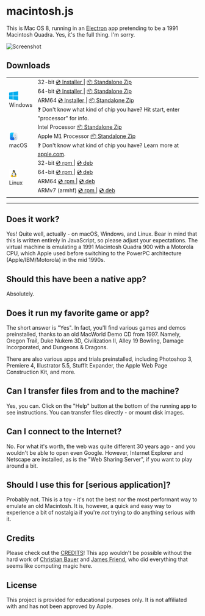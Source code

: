 # macintosh.js

This is Mac OS 8, running in an [Electron](https://electronjs.org/) app pretending to be a 1991 Macintosh Quadra. Yes, it's the full thing. I'm sorry.

![Screenshot](https://user-images.githubusercontent.com/1426799/88612692-a1d81a00-d040-11ea-85c9-c64142c503d5.jpg)

## Downloads

<table class="is-fullwidth">
</thead>
<tbody>
</tbody>
  <tr>
    <td>
      <img src="./.github/images/windows.png" width="24"><br />
      Windows
    </td>
    <td>
      <span>32-bit</span>
      <a href="https://github.com/felixrieseberg/macintosh.js/releases/download/v1.1.0/macintoshjs-1.1.0-setup-ia32.exe">
        💿 Installer
      </a> |
      <a href="https://github.com/felixrieseberg/macintosh.js/releases/download/v1.1.0/macintosh.js-win32-ia32-1.1.0.zip">
        📦 Standalone Zip
      </a>
      <br />
      <span>64-bit</span>
      <a href="https://github.com/felixrieseberg/macintosh.js/releases/download/v1.1.0/macintoshjs-1.1.0-setup-x64.exe">
        💿 Installer
      </a> |
      <a href="https://github.com/felixrieseberg/macintosh.js/releases/download/v1.1.0/macintosh.js-win32-ia32-1.1.0.zip">
        📦 Standalone Zip
      </a><br />
      <span>ARM64</span>
      <a href="https://github.com/felixrieseberg/macintosh.js/releases/download/v1.1.0/macintoshjs-1.1.0-setup-arm64.exe">
        💿 Installer
      </a> |
      <a href="https://github.com/felixrieseberg/macintosh.js/releases/download/v1.1.0/macintosh.js-win32-ia32-1.1.0.zip">
        📦 Standalone Zip
      </a><br />
      <span>
        ❓ Don't know what kind of chip you have? Hit start, enter "processor" for info.
      </span>
    </td>
  </tr>
  <tr>
    <td>
      <img src="./.github/images/macos.png" width="24"><br />
      macOS
    </td>
    <td>
      <span>Intel Processor</span>
      <a href="https://github.com/felixrieseberg/macintosh.js/releases/download/v1.1.0/macintosh.js-darwin-arm64-1.1.0.zip">
        📦 Standalone Zip
      </a><br />
      <span>Apple M1 Processor</span>
      <a href="https://github.com/felixrieseberg/macintosh.js/releases/download/v1.1.0/macintosh.js-darwin-x64-1.1.0.zip">
        📦 Standalone Zip
      </a><br />
      <span>
        ❓ Don't know what kind of chip you have? Learn more at <a href="https://support.apple.com/en-us/HT211814">apple.com</a>.
      </span>
    </td>
  </tr>
  <tr>
    <td>
      <img src="./.github/images/linux.png" width="24"><br />
      Linux
    </td>
    <td>
      <span>32-bit</span>
      <a href="https://github.com/felixrieseberg/macintosh.js/releases/download/v1.1.0/macintosh.js-1.1.0-1.i386.rpm">
        💿 rpm
      </a> |
      <a href="https://github.com/felixrieseberg/macintosh.js/releases/download/v1.1.0/macintosh.js_1.1.0_i386.deb">
        💿 deb
      </a><br />
      <span>64-bit</span>
      <a href="https://github.com/felixrieseberg/macintosh.js/releases/download/v1.1.0/macintosh.js-1.1.0-1.x86_64.rpm">
        💿 rpm
      </a> |
      <a href="https://github.com/felixrieseberg/macintosh.js/releases/download/v1.1.0/macintosh.js_1.1.0_amd64.deb">
        💿 deb
      </a><br />
      <span>ARM64</span>
      <a href="https://github.com/felixrieseberg/macintosh.js/releases/download/v1.1.0/macintosh.js-1.1.0-1.arm64.rpm">
        💿 rpm
      </a> |
      <a href="https://github.com/felixrieseberg/macintosh.js/releases/download/v1.1.0/macintosh.js_1.1.0_arm64.deb">
        💿 deb
      </a><br />
      <span>ARMv7 (armhf)</span>
      <a href="https://github.com/felixrieseberg/macintosh.js/releases/download/v1.1.0/macintosh.js-1.1.0-1.arm64.rpm">
        💿 rpm
      </a> |
      <a href="https://github.com/felixrieseberg/macintosh.js/releases/download/v1.1.0/macintosh.js_1.1.0_armhf.deb">
        💿 deb
      </a>
    </td>
  </tr>
</table>

<hr />

## Does it work?
Yes! Quite well, actually - on macOS, Windows, and Linux. Bear in mind that this is written entirely in JavaScript, so please adjust your expectations. The virtual machine is emulating a 1991 Macintosh Quadra 900 with a Motorola CPU, which Apple used before switching to the PowerPC architecture (Apple/IBM/Motorola) in the mid 1990s.

## Should this have been a native app?
Absolutely.

## Does it run my favorite game or app?
The short answer is "Yes". In fact, you'll find various games and demos preinstalled, thanks to an old MacWorld Demo CD from 1997. Namely, Oregon Trail, Duke Nukem 3D, Civilization II, Alley 19 Bowling, Damage Incorporated, and Dungeons & Dragons.

There are also various apps and trials preinstalled, including Photoshop 3, Premiere 4, Illustrator 5.5, StuffIt Expander, the Apple Web Page Construction Kit, and more.

## Can I transfer files from and to the machine?

Yes, you can. Click on the "Help" button at the bottom of the running app to see instructions. You can transfer files directly - or mount disk images.

## Can I connect to the Internet?

No. For what it's worth, the web was quite different 30 years ago - and you wouldn't be able to open even Google. However, Internet Explorer and Netscape are installed, as is the "Web Sharing Server", if you want to play around a bit.

## Should I use this for [serious application]?

Probably not. This is a toy - it's not the best nor the most performant way to emulate an old Macintosh. It is, however, a quick and easy way to experience a bit of nostalgia if you're _not_ trying to do anything serious with it.

## Credits

Please check out the [CREDITS](CREDITS.md)! This app wouldn't be possible without the hard work of [Christian Bauer](https://www.cebix.net/) and [James Friend](https://jamesfriend.com.au/), who did everything that seems like computing magic here.

## License

This project is provided for educational purposes only. It is not affiliated with and has
not been approved by Apple.

